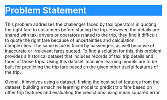 <h1 style="background-color:DodgerBlue; color:white" >Problem Statement</h1>

<div class="alert alert-success" role="alert">
This problem addresses the challenges faced by taxi operators in quoting the right fare to customers before starting the trip. However, the details are shared with taxi drivers or operators related to the trip, they find it difficult to quote the right fare because of uncertainties and calculation complexities. The same issue is faced by passengers as well because of inaccurate or irrelevant fares quoted. To find a solution for this, this problem provides a historical dataset that includes records of taxi trip details and fares of those trips. Using this dataset, machine learning models are to be built for predicting the trip fare based on the given other useful features of the trip.

Overall, it involves using a dataset, finding the best set of features from the dataset, building a machine learning model to predict trip fare based on other trip features and evaluating the predictions using mean squared error.
</div>
